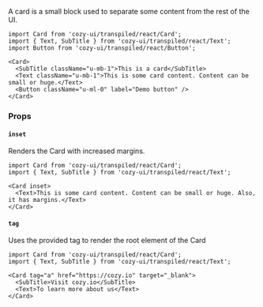 A card is a small block used to separate some content from the rest of the UI.

```
import Card from 'cozy-ui/transpiled/react/Card';
import { Text, SubTitle } from 'cozy-ui/transpiled/react/Text';
import Button from 'cozy-ui/transpiled/react/Button';

<Card>
  <SubTitle className="u-mb-1">This is a card</SubTitle>
  <Text className="u-mb-1">This is some card content. Content can be small or huge.</Text>
  <Button className="u-ml-0" label="Demo button" />
</Card>
```

### Props

#### `inset`

Renders the Card with increased margins.

```
import Card from 'cozy-ui/transpiled/react/Card';
import { Text, SubTitle } from 'cozy-ui/transpiled/react/Text';

<Card inset>
  <Text>This is some card content. Content can be small or huge. Also, it has margins.</Text>
</Card>
```

#### `tag`

Uses the provided tag to render the root element of the Card

```
import Card from 'cozy-ui/transpiled/react/Card';
import { Text, SubTitle } from 'cozy-ui/transpiled/react/Text';

<Card tag="a" href="https://cozy.io" target="_blank">
  <SubTitle>Visit cozy.io</SubTitle>
  <Text>To learn more about us</Text>
</Card>
```
